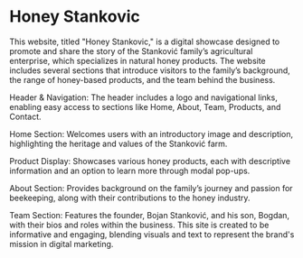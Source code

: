 # Honey Stankovic

This website, titled "Honey Stankovic," is a digital showcase designed to promote and share the story of the Stanković family’s agricultural enterprise, which specializes in natural honey products. The website includes several sections that introduce visitors to the family’s background, the range of honey-based products, and the team behind the business.

Header & Navigation: The header includes a logo and navigational links, enabling easy access to sections like Home, About, Team, Products, and Contact.


Home Section: Welcomes users with an introductory image and description, highlighting the heritage and values of the Stanković farm.


Product Display: Showcases various honey products, each with descriptive information and an option to learn more through modal pop-ups.


About Section: Provides background on the family’s journey and passion for beekeeping, along with their contributions to the honey industry.


Team Section: Features the founder, Bojan Stanković, and his son, Bogdan, with their bios and roles within the business.
This site is created to be informative and engaging, blending visuals and text to represent the brand's mission in digital marketing.